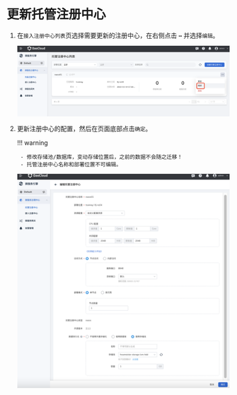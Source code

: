 # 更新托管注册中心

1. 在`接入注册中心列表`页选择需要更新的注册中心，在右侧点击 **`⋯`** 并选择`编辑`。

    ![进入更新页面](imgs/update01.png)

2. 更新注册中心的配置，然后在页面底部点击`确定`。

    !!! warning

        - 修改存储池/数据库，变动存储位置后，之前的数据不会随之迁移！
        - 托管注册中心名称和部署位置不可编辑。

    ![更新配置](imgs/update02.png)
